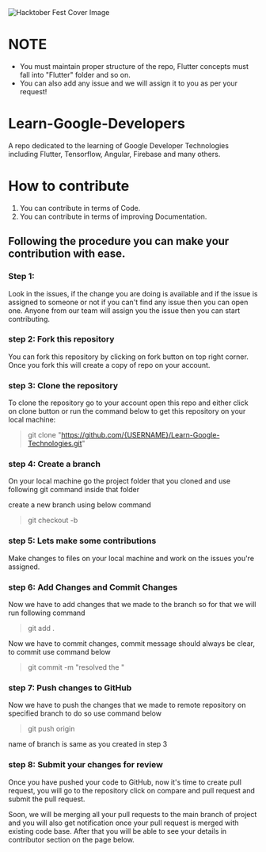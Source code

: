 <img src="src/HACKTOBERFESTT22.png" alt="Hacktober Fest Cover Image" align=center>


<h1>NOTE</h1>

- You must maintain proper structure of the repo, Flutter concepts must fall into "Flutter" folder and so on.
- You can also add any issue and we will assign it to you as per your request!

# Learn-Google-Developers
A repo dedicated to the learning of Google Developer Technologies including Flutter, Tensorflow, Angular, Firebase and many others.

# How to contribute

1. You can contribute in terms of Code.
2. You can contribute in terms of improving Documentation.

## Following the procedure you can make your contribution with ease.

### Step 1:

Look in the issues, if the change you are doing is available and if the issue is assigned to someone or not if you can't find any issue then you can open one. Anyone from our team will assign you the issue then you can start contributing.

### step 2: Fork this repository

You can fork this repository by clicking on fork button on top right corner. Once you fork this will create a copy of repo on your account.

### step 3: Clone the repository 

To clone the repository go to your account open this repo and either click on clone button or run the command below to get this repository on your local machine:

> git clone "https://github.com/{USERNAME}/Learn-Google-Technologies.git"

### step 4: Create a branch

On your local machine go the project folder that you cloned and use following git command inside that folder

create a new branch using below command

> git checkout -b <branch-name>

### step 5: Lets make some contributions

Make changes to files on your local machine and work on the issues you're assigned. 

### step 6: Add Changes and Commit Changes

Now we have to add changes that we made to the branch so for that we will run following command

> git add .

Now we have to commit changes, commit message should always be clear, to commit use command below

> git commit -m "resolved the <issue>"

### step 7: Push changes to GitHub

Now we have to push the changes that we made to remote repository on specified branch to do so use command below

> git push origin <branch name>

name of branch is same as you created in step 3

### step 8: Submit your changes for review

Once you have pushed your code to GitHub, now it's time to create pull request, you will go to the repository click on compare and pull request and submit the pull request.

Soon, we will be merging all your pull requests to the main branch of project and you will also get notification once your pull request is merged with existing code base. After that you will be able to see your details in contributor section on the page below.
